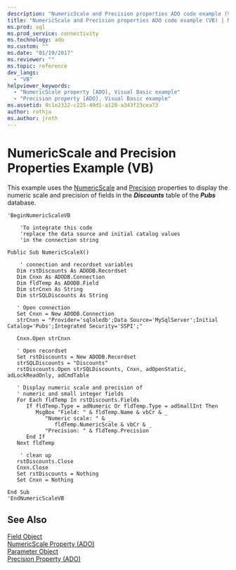 ```yaml
---
description: "NumericScale and Precision properties ADO code example (VB)"
title: "NumericScale and Precision properties ADO code example (VB) | Microsoft Docs"
ms.prod: sql
ms.prod_service: connectivity
ms.technology: ado
ms.custom: ""
ms.date: "01/19/2017"
ms.reviewer: ""
ms.topic: reference
dev_langs: 
  - "VB"
helpviewer_keywords: 
  - "NumericScale property [ADO], Visual Basic example"
  - "Precision property [ADO], Visual Basic example"
ms.assetid: 9c1e2322-c225-49d1-a120-a343f23cea73
author: rothja
ms.author: jroth
---
```

# NumericScale and Precision Properties Example (VB)
This example uses the [NumericScale](./numericscale-property-ado.md) and [Precision](./precision-property-ado.md) properties to display the numeric scale and precision of fields in the ***Discounts*** table of the ***Pubs*** database.  
  
```  
'BeginNumericScaleVB  
  
    'To integrate this code  
    'replace the data source and initial catalog values  
    'in the connection string  
  
Public Sub NumericScaleX()  
  
    ' connection and recordset variables  
   Dim rstDiscounts As ADODB.Recordset  
   Dim Cnxn As ADODB.Connection  
   Dim fldTemp As ADODB.Field  
   Dim strCnxn As String  
   Dim strSQLDiscounts As String  
  
   ' Open connection  
   Set Cnxn = New ADODB.Connection  
   strCnxn = "Provider='sqloledb';Data Source='MySqlServer';Initial Catalog='Pubs';Integrated Security='SSPI';"  
  
   Cnxn.Open strCnxn  
  
   ' Open recordset  
   Set rstDiscounts = New ADODB.Recordset  
   strSQLDiscounts = "Discounts"  
   rstDiscounts.Open strSQLDiscounts, Cnxn, adOpenStatic, adLockReadOnly, adCmdTable  
  
   ' Display numeric scale and precision of  
   ' numeric and small integer fields  
   For Each fldTemp In rstDiscounts.Fields  
      If fldTemp.Type = adNumeric Or fldTemp.Type = adSmallInt Then  
         MsgBox "Field: " & fldTemp.Name & vbCr & _  
            "Numeric scale: " & _  
               fldTemp.NumericScale & vbCr & _  
            "Precision: " & fldTemp.Precision  
      End If  
   Next fldTemp  
  
    ' clean up  
   rstDiscounts.Close  
   Cnxn.Close  
   Set rstDiscounts = Nothing  
   Set Cnxn = Nothing  
  
End Sub  
'EndNumericScaleVB  
```  
  
## See Also  
 [Field Object](./field-object.md)   
 [NumericScale Property (ADO)](./numericscale-property-ado.md)   
 [Parameter Object](./parameter-object.md)   
 [Precision Property (ADO)](./precision-property-ado.md)